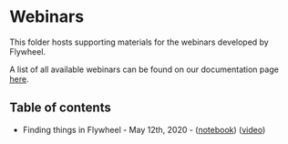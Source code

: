 # Webinars

This folder hosts supporting materials for the webinars developed by Flywheel.
 
A list of all available webinars can be found on our documentation page 
[here](https://docs.flywheel.io/hc/en-us/articles/360044852353-Upcoming-webinars).

## Table of contents

* Finding things in Flywheel - May 12th, 2020 -
([notebook](https://gitlab.com/flywheel-io/public/flywheel-tutorials/-/blob/master/webinars/finding_things_in_fw/finding_things_in_fw_notebook.ipynb)) 
([video](https://www.youtube.com/watch?time_continue=166&v=qji1uLmu7iU&feature=emb_logo))
